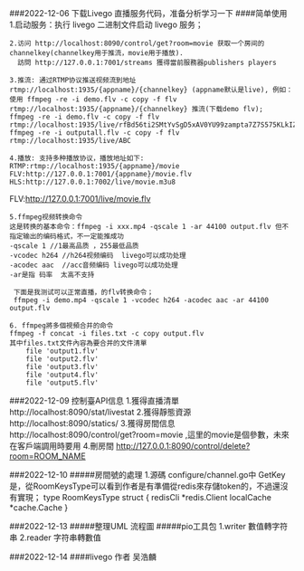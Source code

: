 
###2022-12-06 下载Livego 直播服务代码，准备分析学习一下
####简单使用
    1.启动服务：执行 livego 二进制文件启动 livego 服务；
    
    2.访问 http://localhost:8090/control/get?room=movie 获取一个房间的 channelkey(channelkey用于推流，movie用于播放).
      訪問 http://127.0.0.1:7001/streams 獲得當前服務器publishers players
        
    3.推流: 通过RTMP协议推送视频流到地址 rtmp://localhost:1935/{appname}/{channelkey} (appname默认是live), 例如： 使用 ffmpeg -re -i demo.flv -c copy -f flv rtmp://localhost:1935/{appname}/{channelkey} 推流(下载demo flv);
    ffmpeg -re -i demo.flv -c copy -f flv rtmp://localhost:1935/live/rfBd56ti2SMtYvSgD5xAV0YU99zampta7Z7S575KLkIZ9PYk    
    ffmpeg -re -i outputall.flv -c copy -f flv rtmp://localhost:1935/live/ABC
    
    4.播放: 支持多种播放协议，播放地址如下:    
    RTMP:rtmp://localhost:1935/{appname}/movie
    FLV:http://127.0.0.1:7001/{appname}/movie.flv
    HLS:http://127.0.0.1:7002/live/movie.m3u8
    
   FLV:http://127.0.0.1:7001/live/movie.flv


    5.ffmpeg视频转换命令
    这是转换的基本命令：ffmpeg -i xxx.mp4 -qscale 1 -ar 44100 output.flv 但不指定输出的编码格式，不一定能推成功
    -qscale 1 //1最高品质 ，255最低品质
    -vcodec h264 //h264视频编码  livego可以成功处理
    -acodec aac  //acc音频编码 livego可以成功处理
    -ar是指 码率  太高不支持 
     
     下面是我测试可以正常直播，的flv转换命令；
     ffmpeg -i demo.mp4 -qscale 1 -vcodec h264 -acodec aac -ar 44100 output.flv
     
    6. ffmpeg將多個視頻合并的命令
    ffmpeg -f concat -i files.txt -c copy output.flv
    其中files.txt文件內容為要合并的文件清單
        file 'output1.flv'
        file 'output2.flv'
        file 'output3.flv'
        file 'output4.flv'
        file 'output5.flv'
        
        


###2022-12-09
    控制臺API信息
    1.獲得直播清單    http://localhost:8090/stat/livestat 
    2.獲得靜態資源    http://localhost:8090/statics/
    3.獲得房間信息    http://localhost:8090/control/get?room=movie ,這里的movie是個參數，未來在客戶端調用時要用
    4.刪房間   http://127.0.0.1:8090/control/delete?room=ROOM_NAME

###2022-12-10
#####房間號的處理
    1.源碼  configure/channel.go中 GetKey是，從RoomKeysType可以看到作者是有準備從redis來存儲token的，不過還沒有實現；
        type RoomKeysType struct {
            redisCli   *redis.Client
            localCache *cache.Cache
        }

###2022-12-13
#####整理UML 流程圖
#####pio工具包
    1.writer 數值轉字符串
    2.reader 字符串轉數值
    
###2022-12-14
####livego 作者 吴浩麟